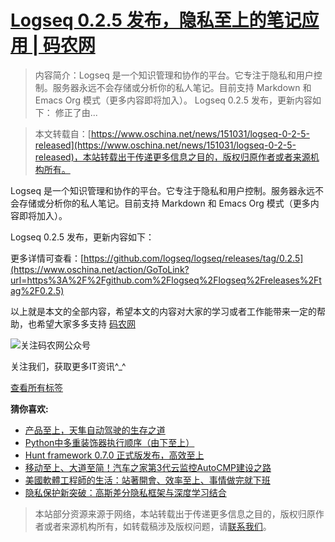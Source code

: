 # [Logseq 0.2.5 发布，隐私至上的笔记应用 | 码农网](https://a.zcopy.site/a/126388.html)

> 内容简介：Logseq 是一个知识管理和协作的平台。它专注于隐私和用户控制。服务器永远不会存储或分析你的私人笔记。目前支持 Markdown 和 Emacs Org 模式（更多内容即将加入）。 Logseq 0.2.5 发布，更新内容如下： 修正了由...

> 本文转载自：[https://www.oschina.net/news/151031/logseq-0-2-5-released](https://www.oschina.net/news/151031/logseq-0-2-5-released)，本站转载出于传递更多信息之目的，版权归原作者或者来源机构所有。

Logseq 是一个知识管理和协作的平台。它专注于隐私和用户控制。服务器永远不会存储或分析你的私人笔记。目前支持 Markdown 和 Emacs Org 模式（更多内容即将加入）。

Logseq 0.2.5 发布，更新内容如下：

更多详情可查看：[https://github.com/logseq/logseq/releases/tag/0.2.5](https://www.oschina.net/action/GoToLink?url=https%3A%2F%2Fgithub.com%2Flogseq%2Flogseq%2Freleases%2Ftag%2F0.2.5)

以上就是本文的全部内容，希望本文的内容对大家的学习或者工作能带来一定的帮助，也希望大家多多支持 [码农网](https://a.zcopy.site/)

![关注码农网公众号](https://a.zcopy.site/static/common/images/gzh.jpg)

关注我们，获取更多IT资讯^\_^

  

[查看所有标签](https://a.zcopy.site/tags.html)

**猜你喜欢:**

-   [产品至上，天隼自动驾驶的生存之道](https://a.zcopy.site/a/36421.html)
-   [Python中多重装饰器执行顺序（由下至上）](https://a.zcopy.site/a/12457.html)
-   [Hunt framework 0.7.0 正式版发布，高效至上](https://a.zcopy.site/a/10398.html)
-   [移动至上、大道至简！汽车之家第3代云监控AutoCMP建设之路](https://a.zcopy.site/a/112571.html)
-   [美國軟體工程師的生活：站著開會、效率至上、事情做完就下班](https://a.zcopy.site/a/5228.html)
-   [隐私保护新突破：高斯差分隐私框架与深度学习结合](https://a.zcopy.site/a/110036.html)

> 本站部分资源来源于网络，本站转载出于传递更多信息之目的，版权归原作者或者来源机构所有，如转载稿涉及版权问题，请[联系我们](https://a.zcopy.site/feedback.html)。
